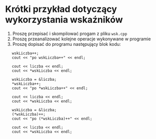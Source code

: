 # Krótki przykład dotyczący wykorzystania wskaźników

1. Proszę przepisać i skompilować progam z pliku `wsk.cpp`
2. Proszę przeanalizować kolejne operacje wykonywane w programie
3. Proszę dopisać do programu następujący blok kodu:

```
   wskLiczba++;
   cout << "po wskLiczba++" << endl;

   cout << liczba << endl;
   cout << *wskLiczba << endl;

   wskLiczba = &liczba;
   *wskLiczba++;
   cout << "po *wskLiczba++" << endl;

   cout << liczba << endl;
   cout << *wskLiczba << endl;

   wskLiczba = &liczba;
   (*wskLiczba)++;
   cout << "po (*wskLiczba)++" << endl;

   cout << liczba << endl;
   cout << *wskLiczba << endl;

```
